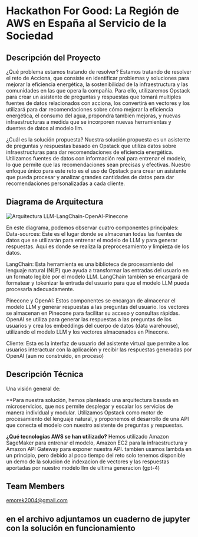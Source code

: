 # Hackathon For Good: La Región de AWS en España al Servicio de la Sociedad


## Descripción del Proyecto

¿Qué problema estamos tratando de resolver?
Estamos tratando de resolver el reto de Acciona, que consiste en identificar problemas y soluciones para mejorar la eficiencia energética, la sostenibilidad de la infraestructura y las comunidades en las que opera la compañía. Para ello, utilizaremos Opstack para crear un asistente de preguntas y respuestas que tomará multiples fuentes de datos relacionados con acciona, los convertirá en vectores y los utilizará para dar recomendaciones sobre cómo mejorar la eficiencia energética, el consumo del agua, propondra tambien mejoras, y nuevas infraestructuras a medida que se incorporen nuevas herramientas y duentes de datos al modelo llm.

¿Cuál es la solución propuesta?
Nuestra solución propuesta es un asistente de preguntas y respuestas basado en Opstack que utiliza datos sobre infraestructuras para dar recomendaciones de eficiencia energética. Utilizamos fuentes de datos con información real para entrenar el modelo, lo que permite que las recomendaciones sean precisas y efectivas. Nuestro enfoque único para este reto es el uso de Opstack para crear un asistente que pueda procesar y analizar grandes cantidades de datos para dar recomendaciones personalizadas a cada cliente.
## Diagrama de Arquitectura

![Arquitectura LLM-LangChain-OpenAI-Pinecone](https://i.imgur.com/YJkUdk8.png)


En este diagrama, podemos observar cuatro componentes principales:
Data-sources: Este es el lugar donde se almacenan todas las fuentes de datos que se utilizarán para entrenar el modelo de LLM y para generar respuestas. Aquí es donde se realiza la preprocesamiento y limpieza de los datos.

LangChain: Esta herramienta es una biblioteca de procesamiento del lenguaje natural (NLP) que ayuda a transformar las entradas del usuario en un formato legible por el modelo LLM. LangChain también se encargará de formatear y tokenizar la entrada del usuario para que el modelo LLM pueda procesarla adecuadamente.

Pinecone y OpenAI: Estos componentes se encargan de almacenar el modelo LLM y generar respuestas a las preguntas del usuario. los vectores se  almacenan en Pinecone para facilitar su acceso y consultas rápidas. OpenAI se utiliza para generar las respuestas a las preguntas de los usuarios y crea los embeddings del cuerpo de datos (data warehouse), utilizando el modelo LLM y los vectores almacenados en Pinecone.

Cliente: Esta es la interfaz de usuario del asistente virtual que permite a los usuarios interactuar con la aplicación y recibir las respuestas generadas por OpenAI (aun no construido, en proceso)

## Descripción Técnica

Una visión general de:

**Para nuestra solución, hemos planteado una arquitectura basada en microservicios, que nos permite desplegar y escalar los servicios de manera individual y modular. Utilizamos Opstack como motor de procesamiento del lenguaje natural, y proponemos el desarrollo de  una API que conecta el modelo con nuestro asistente de preguntas y respuestas.

**¿Qué tecnologías AWS se han utilizado?**
Hemos utilizado Amazon SageMaker para entrenar el modelo, Amazon EC2 para la infraestructura y Amazon API Gateway para exponer nuestra API.
tambien usamos lambda en un principio, pero debido al poco tiempo del reto solo tenemos disponible un demo de la solucion de indexacion de vectores y las respuestas aportadas por nuestro modelo llm de ultima generacion (gpt-4)

## Team Members
emorek2004@gmail.com
 
## en el archivo adjuntamos un cuaderno de jupyter con la solución en funcionamiento
